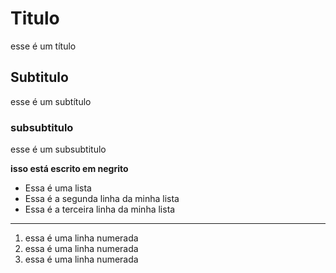 # Titulo
esse é um título
## Subtitulo
esse é um subtítulo
### subsubtitulo
esse é um subsubtitulo

**isso está escrito em negrito**

- Essa é uma lista
- Essa é a segunda linha da minha lista
- Essa é a terceira linha da minha lista
---
1. essa é uma linha numerada
2. essa é uma linha numerada
3. essa é uma linha numerada